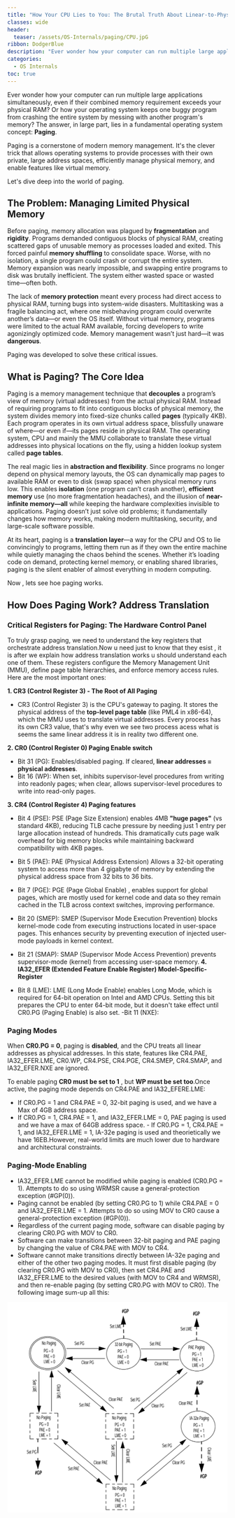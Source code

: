 ```yaml
---
title: "How Your CPU Lies to You: The Brutal Truth About Linear-to-Physical Translation"
classes: wide
header:
  teaser: /assets/OS-Internals/paging/CPU.jpG
ribbon: DodgerBlue
description: "Ever wonder how your computer can run multiple large applications simultaneously, even if their combined memory requirement exceeds your physical RAM? Or how your operating system keeps one buggy program from crashing the entire system"
categories:
  - OS Internals
toc: true
---
```


Ever wonder how your computer can run multiple large applications simultaneously, even if their combined memory requirement exceeds your physical RAM? Or how your operating system keeps one buggy program from crashing the entire system by messing with another program's memory? The answer, in large part, lies in a fundamental operating system concept: **Paging**.

Paging is a cornerstone of modern memory management. It's the clever trick that allows operating systems to provide processes with their own private, large address spaces, efficiently manage physical memory, and enable features like virtual memory.

Let's dive deep into the world of paging.

## The Problem: Managing Limited Physical Memory

Before paging, memory allocation was plagued by **fragmentation** and **rigidity**. Programs demanded contiguous blocks of physical RAM, creating scattered gaps of unusable memory as processes loaded and exited. This forced painful **memory shuffling** to consolidate space. Worse, with no isolation, a single program could crash or corrupt the entire system. Memory expansion was nearly impossible, and swapping entire programs to disk was brutally inefficient. The system either wasted space or wasted time—often both.

The lack of **memory protection** meant every process had direct access to physical RAM, turning bugs into system-wide disasters. Multitasking was a fragile balancing act, where one misbehaving program could overwrite another’s data—or even the OS itself. Without virtual memory, programs were limited to the actual RAM available, forcing developers to write agonizingly optimized code. Memory management wasn’t just hard—it was **dangerous**.

Paging was developed to solve these critical issues.

## What is Paging? The Core Idea

Paging is a memory management technique that **decouples** a program’s view of memory (virtual addresses) from the actual physical RAM. Instead of requiring programs to fit into contiguous blocks of physical memory, the system divides memory into fixed-size chunks called **pages** (typically 4KB). Each program operates in its own virtual address space, blissfully unaware of where—or even if—its pages reside in physical RAM. The operating system, CPU and mainly the MMU  collaborate to translate these virtual addresses into physical locations on the fly, using a hidden lookup system called **page tables**.

The real magic lies in **abstraction and flexibility**. Since programs no longer depend on physical memory layouts, the OS can dynamically map pages to available RAM or even to disk (swap space) when physical memory runs low. This enables **isolation** (one program can’t crash another), **efficient memory** use (no more fragmentation headaches), and the illusion of **near-infinite memory—all** while keeping the hardware complexities invisible to applications. Paging doesn’t just solve old problems; it fundamentally changes how memory works, making modern multitasking, security, and large-scale software possible.

At its heart, paging is a **translation layer**—a way for the CPU and OS to lie convincingly to programs, letting them run as if they own the entire machine while quietly managing the chaos behind the scenes. Whether it’s loading code on demand, protecting kernel memory, or enabling shared libraries, paging is the silent enabler of almost everything in modern computing.

Now , lets see hoe paging works.

## How Does Paging Work? Address Translation

### Critical Registers for Paging: The Hardware Control Panel

To truly grasp paging, we need to understand the key registers that orchestrate address translation.Now u need just to know that they esist , it is after we explain how address translation works u should understand each one of them. These registers configure the Memory Management Unit (MMU), define page table hierarchies, and enforce memory access rules. Here are the most important ones:

**1. CR3 (Control Register 3) - The Root of All Paging**

  - CR3 (Control Register 3) is the CPU's gateway to paging. It stores the physical address of the **top-level page table** (like PML4 in x86-64), which the MMU uses to translate virtual addresses. Every process has its own CR3 value, that's why even we see two process acess what is seems the same linear address it is in reality two different one.

**2. CR0 (Control Register 0) Paging Enable switch**

   - Bit 31 (PG): Enables/disabled paging. If cleared, **linear addresses = physical addresses**.
   - Bit 16 (WP): When set, inhibits supervisor-level procedures from writing into readonly pages; when clear, allows supervisor-level procedures to write into read-only pages.

**3. CR4 (Control Register 4) Paging features**

   - Bit 4 (PSE): PSE (Page Size Extension) enables 4MB **"huge pages"** (vs standard 4KB), reducing TLB cache pressure by needing just 1 entry per large allocation instead of hundreds. This dramatically cuts page walk overhead for big memory blocks while maintaining backward compatibility with 4KB pages.
   - Bit 5 (PAE): PAE (Physical Address Extension) Allows a 32-bit operating system to access more than 4 gigabyte of memory by extending the physical address space from 32 bits to 36 bits.
   - Bit 7 (PGE): PGE (Page Global Enable) , enables support for global pages, which are mostly used for kernel code and data so they remain cached in the TLB across context switches, improving performance.
   - Bit 20 (SMEP): SMEP (Supervisor Mode Execution Prevention) blocks  kernel-mode code from executing instructions located in user-space pages. This enhances security by preventing execution of injected user-mode payloads in kernel context.
   - Bit 21 (SMAP): SMAP (Supervisor Mode Access Prevention) prevents supervisor-mode (kernel) from accessing user-space memory.
**4. IA32_EFER (Extended Feature Enable Register) Model-Specific-Register**

   - Bit 8 (LME): LME (Long Mode Enable) enables Long Mode, which is required for 64-bit operation on Intel and AMD CPUs. Setting this bit prepares the CPU to enter 64-bit mode, but it doesn't take effect until CR0.PG (Paging Enable) is also set.
   -Bit 11 (NXE):


### Paging Modes
When **CR0.PG = 0**, paging is **disabled**, and the CPU treats all linear addresses as physical addresses. In this state, features like CR4.PAE, IA32_EFER.LME, CR0.WP, CR4.PSE, CR4.PGE, CR4.SMEP, CR4.SMAP, and IA32_EFER.NXE are ignored.

To enable paging **CR0 must be set to 1** , but **WP must be set too**.Once active, the paging mode depends on CR4.PAE and IA32_EFERE.LME:

   - If CR0.PG = 1 and CR4.PAE = 0, 32-bit paging is used, and we have a Max of 4GB address space.
   - If CR0.PG = 1, CR4.PAE = 1, and IA32_EFER.LME = 0, PAE paging is used and we have a max of 64GB address space.
	- If CR0.PG = 1, CR4.PAE = 1, and IA32_EFER.LME = 1, IA-32e paging is used and theorietically we have 16EB.However, real-world limits are much lower due to hardware and architectural constraints.


### Paging-Mode Enabling
- IA32_EFER.LME cannot be modified while paging is enabled (CR0.PG = 1). Attempts to do so using WRMSR cause a general-protection exception (#GP(0)).
- Paging cannot be enabled (by setting CR0.PG to 1) while CR4.PAE = 0 and IA32_EFER.LME = 1. Attempts to do so using MOV to CR0 cause a general-protection exception (#GP(0)). 
- Regardless of the current paging mode, software can disable paging by clearing CR0.PG with MOV to CR0.
- Software can make transitions between 32-bit paging and PAE paging by changing the value of CR4.PAE with MOV to CR4.
- Software cannot make transitions directly between IA-32e paging and either of the other two paging modes. It must first disable paging (by clearing CR0.PG with MOV to CR0), then set CR4.PAE and IA32_EFER.LME to the desired values (with MOV to CR4 and WRMSR), and then re-enable paging (by setting CR0.PG with MOV to CR0).
The following image sum-up all this:


[![1](/assets/OS-Internals/paging/paging-mode.PNG)](/assets/images/malware-analysis/gcleaner/paging-mode.PNG)